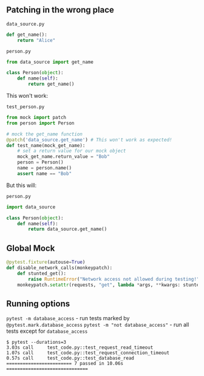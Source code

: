 ## Patching in the wrong place

`data_source.py`
```python
def get_name():
    return "Alice"
```


`person.py`
```python
from data_source import get_name

class Person(object):
    def name(self):
        return get_name()
```

This won't work:

`test_person.py`
```python
from mock import patch
from person import Person

# mock the get_name function
@patch('data_source.get_name') # This won't work as expected!
def test_name(mock_get_name):
    # set a return value for our mock object
    mock_get_name.return_value = "Bob" 
    person = Person()
    name = person.name()
    assert name == "Bob"
```

But this will:

`person.py`
```python
import data_source

class Person(object):
    def name(self):
        return data_source.get_name()
```

## Global Mock

```python
@pytest.fixture(autouse=True)
def disable_network_calls(monkeypatch):
    def stunted_get():
        raise RuntimeError("Network access not allowed during testing!")
    monkeypatch.setattr(requests, "get", lambda *args, **kwargs: stunted_get())
```

## Running options

`pytest -m database_access` - run tests marked by `@pytest.mark.database_access`
`pytest -m "not database_access"` - run all tests except for `database_access`

```shell
$ pytest --durations=3
3.03s call     test_code.py::test_request_read_timeout
1.07s call     test_code.py::test_request_connection_timeout
0.57s call     test_code.py::test_database_read
======================== 7 passed in 10.06s ==============================
```